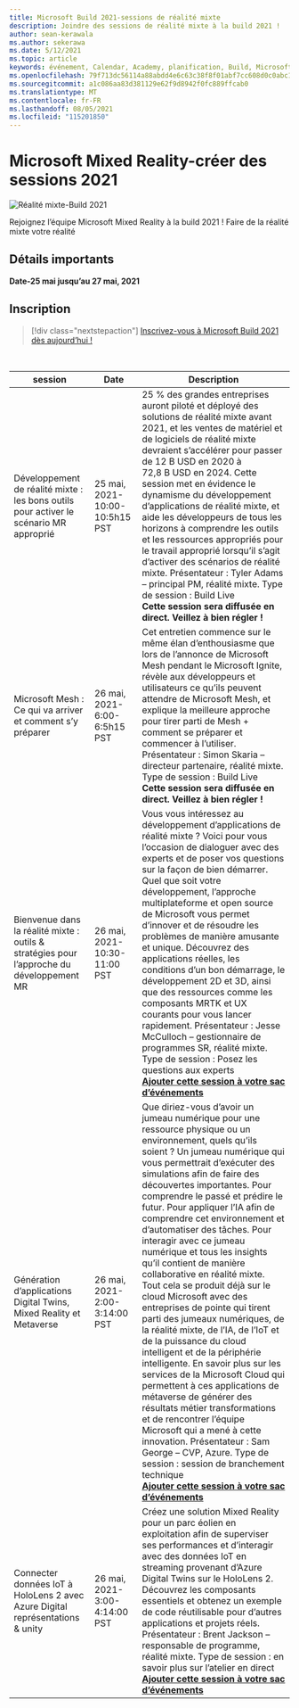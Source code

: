 ```yaml
---
title: Microsoft Build 2021-sessions de réalité mixte
description: Joindre des sessions de réalité mixte à la build 2021 !
author: sean-kerawala
ms.author: sekerawa
ms.date: 5/12/2021
ms.topic: article
keywords: événement, Calendar, Academy, planification, Build, Microsoft
ms.openlocfilehash: 79f713dc56114a88abdd4e6c63c38f8f01abf7cc608d0c0abc15a93d81eae98d
ms.sourcegitcommit: a1c086aa83d381129e62f9d8942f0fc889ffcab0
ms.translationtype: MT
ms.contentlocale: fr-FR
ms.lasthandoff: 08/05/2021
ms.locfileid: "115201850"
---
```

# <a name="microsoft-mixed-reality---build-2021-sessions"></a>Microsoft Mixed Reality-créer des sessions 2021

![Réalité mixte-Build 2021](images/mr_build_banner.png)

Rejoignez l’équipe Microsoft Mixed Reality à la build 2021 ! Faire de la réalité mixte votre réalité

## <a name="important-details"></a>Détails importants

**Date-25 mai jusqu’au 27 mai, 2021**

## <a name="registration"></a>Inscription

> [!div class="nextstepaction"] 
> [Inscrivez-vous à Microsoft Build 2021 dès aujourd’hui !](https://register.build.microsoft.com/)

<br>

|session|Date|Description|
|-------------|-------------|-----|
| Développement de réalité mixte : les bons outils pour activer le scénario MR approprié|25 mai, 2021-10:00-10:5h15 PST|25 % des grandes entreprises auront piloté et déployé des solutions de réalité mixte avant 2021, et les ventes de matériel et de logiciels de réalité mixte devraient s’accélérer pour passer de 12 B USD en 2020 à 72,8 B USD en 2024. Cette session met en évidence le dynamisme du développement d’applications de réalité mixte, et aide les développeurs de tous les horizons à comprendre les outils et les ressources appropriés pour le travail approprié lorsqu’il s’agit d’activer des scénarios de réalité mixte. Présentateur : Tyler Adams – principal PM, réalité mixte. Type de session : Build Live <br><b>Cette session sera diffusée en direct. Veillez à bien régler !</b>|
| Microsoft Mesh : Ce qui va arriver et comment s’y préparer|26 mai, 2021-6:00-6:5h15 PST|Cet entretien commence sur le même élan d’enthousiasme que lors de l’annonce de Microsoft Mesh pendant le Microsoft Ignite, révèle aux développeurs et utilisateurs ce qu’ils peuvent attendre de Microsoft Mesh, et explique la meilleure approche pour tirer parti de Mesh + comment se préparer et commencer à l’utiliser. Présentateur : Simon Skaria – directeur partenaire, réalité mixte. Type de session : Build Live<br><b>Cette session sera diffusée en direct. Veillez à bien régler !</b>|
| Bienvenue dans la réalité mixte : outils & stratégies pour l’approche du développement MR|26 mai, 2021-10:30-11:00 PST| Vous vous intéressez au développement d’applications de réalité mixte ? Voici pour vous l’occasion de dialoguer avec des experts et de poser vos questions sur la façon de bien démarrer. Quel que soit votre développement, l’approche multiplateforme et open source de Microsoft vous permet d’innover et de résoudre les problèmes de manière amusante et unique. Découvrez des applications réelles, les conditions d’un bon démarrage, le développement 2D et 3D, ainsi que des ressources comme les composants MRTK et UX courants pour vous lancer rapidement. Présentateur : Jesse McCulloch – gestionnaire de programmes SR, réalité mixte. Type de session : Posez les questions aux experts<br><b>[Ajouter cette session à votre sac d’événements](https://mybuild.microsoft.com/sessions/6e69bf88-10ba-45a2-a2d0-bee591d703d5)</b>|
| Génération d’applications Digital Twins, Mixed Reality et Metaverse|26 mai, 2021-2:00-3:14:00 PST|Que diriez-vous d’avoir un jumeau numérique pour une ressource physique ou un environnement, quels qu’ils soient ?  Un jumeau numérique qui vous permettrait d’exécuter des simulations afin de faire des découvertes importantes. Pour comprendre le passé et prédire le futur. Pour appliquer l’IA afin de comprendre cet environnement et d’automatiser des tâches.  Pour interagir avec ce jumeau numérique et tous les insights qu’il contient de manière collaborative en réalité mixte.  Tout cela se produit déjà sur le cloud Microsoft avec des entreprises de pointe qui tirent parti des jumeaux numériques, de la réalité mixte, de l’IA, de l’IoT et de la puissance du cloud intelligent et de la périphérie intelligente.  En savoir plus sur les services de la Microsoft Cloud qui permettent à ces applications de métaverse de générer des résultats métier transformations et de rencontrer l’équipe Microsoft qui a mené à cette innovation. Présentateur : Sam George – CVP, Azure. Type de session : session de branchement technique<br><b>[Ajouter cette session à votre sac d’événements](https://mybuild.microsoft.com/sessions/f06287c8-8e56-452f-ae2f-e739c2be4870)</b>|
| Connecter données IoT à HoloLens 2 avec Azure Digital représentations & unity|26 mai, 2021-3:00-4:14:00 PST| Créez une solution Mixed Reality pour un parc éolien en exploitation afin de superviser ses performances et d’interagir avec des données IoT en streaming provenant d’Azure Digital Twins sur le HoloLens 2. Découvrez les composants essentiels et obtenez un exemple de code réutilisable pour d’autres applications et projets réels. Présentateur : Brent Jackson – responsable de programme, réalité mixte. Type de session : en savoir plus sur l’atelier en direct<br><b>[Ajouter cette session à votre sac d’événements](https://mybuild.microsoft.com/sessions/815a692f-398b-4772-ac18-c021f5116757)</b>|